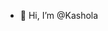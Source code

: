 - 👋 Hi, I’m @Kashola

<!---
Kashola/Kashola is a ✨ special ✨ repository because its `README.md` (this file) appears on your GitHub profile.
You can click the Preview link to take a look at your changes.
--->
